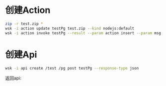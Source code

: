 # 创建Action
```bash
zip -r test.zip *
wsk -i action update testPg test.zip --kind nodejs:default
wsk -i action invoke testPg --result --param action insert --param msg myValue
```

# 创建Api
```bash
wsk -i api create /test /pg post testPg --response-type json
```
返回api: